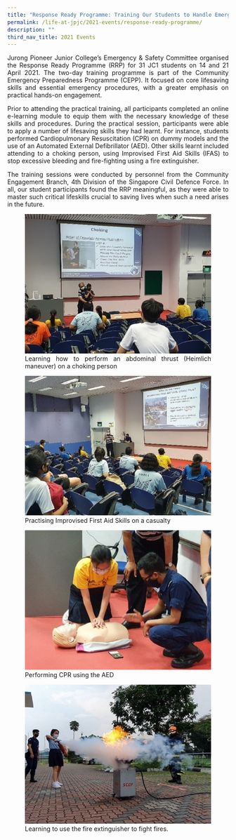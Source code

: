 ```yaml
---
title: "Response Ready Programme: Training Our Students to Handle Emergencies"
permalink: /life-at-jpjc/2021-events/response-ready-programme/
description: ""
third_nav_title: 2021 Events
---
```

<div align=justify>
<p>
Jurong Pioneer Junior College’s Emergency & Safety Committee organised the Response Ready Programme (RRP) for 31 JC1 students on 14 and 21 April 2021. The two-day training programme is part of the Community Emergency Preparedness Programme (CEPP). It focused on core lifesaving skills and essential emergency procedures, with a greater emphasis on practical hands-on engagement.</p>

<p>
Prior to attending the practical training, all participants completed an online e-learning module to equip them with the necessary knowledge of these skills and procedures. During the practical session, participants were able to apply a number of lifesaving skills they had learnt. For instance, students performed Cardiopulmonary Resuscitation (CPR) on dummy models and the use of an Automated External Defibrillator (AED). Other skills learnt included attending to a choking person, using Improvised First Aid Skills (IFAS) to stop excessive bleeding and fire-fighting using a fire extinguisher.</p>

<p>
The training sessions were conducted by personnel from the Community Engagement Branch, 4th Division of the Singapore Civil Defence Force. In all, our student participants found the RRP meaningful, as they were able to master such critical lifeskills crucial to saving lives when such a need arises in the future.</p>

<figure>
<img src="/images/erp1.jpg">
<figcaption>Learning how to perform an abdominal thrust (Heimlich maneuver) on a choking person</figcaption>
</figure>

<figure>
<img src="/images/erp2.jpg">
<figcaption>Practising Improvised First Aid Skills on a casualty</figcaption>
</figure>

<figure>
<img src="/images/erp3.jpg">
<figcaption>Performing CPR using the AED</figcaption>
</figure>

<figure>
<img src="/images/erp4.jpg">
<figcaption>Learning to use the fire extinguisher to fight fires.</figcaption>
</figure>